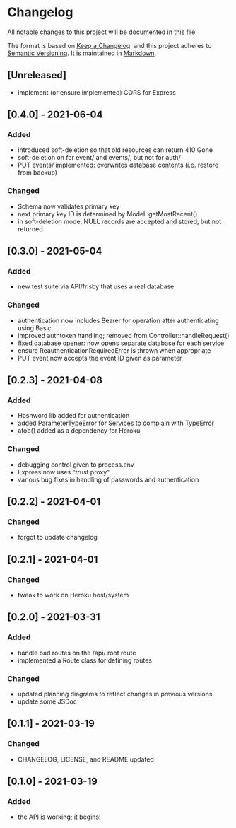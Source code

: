 # Changelog
All notable changes to this project will be documented in this file.

The format is based on [Keep a Changelog](https://keepachangelog.com/en/1.0.0/),
and this project adheres to [Semantic Versioning](https://semver.org/spec/v2.0.0.html).
It is maintained in [Markdown](https://www.markdownguide.org/).

## [Unreleased]
- implement (or ensure implemented) CORS for Express

## [0.4.0] - 2021-06-04
### Added
- introduced soft-deletion so that old resources can return 410 Gone
- soft-deletion on for event/ and events/, but not for auth/
- PUT events/ implemented: overwrites database contents (i.e. restore from backup)

### Changed
- Schema now validates primary key
- next primary key ID is determined by Model::getMostRecent()
- in soft-deletion mode, NULL records are accepted and stored, but not returned

## [0.3.0] - 2021-05-04
### Added
- new test suite via API/frisby that uses a real database

### Changed
- authentication now includes Bearer for operation after authenticating using Basic
- improved authtoken handling; removed from Controller::handleRequest()
- fixed database opener: now opens separate database for each service
- ensure ReauthenticationRequiredError is thrown when appropriate
- PUT event now accepts the event ID given as parameter

## [0.2.3] - 2021-04-08
### Added
- Hashword lib added for authentication
- added ParameterTypeError for Services to complain with TypeError
- atob() added as a dependency for Heroku

### Changed
- debugging control given to process.env
- Express now uses "trust proxy"
- various bug fixes in handling of passwords and authentication

## [0.2.2] - 2021-04-01
### Changed
- forgot to update changelog

## [0.2.1] - 2021-04-01
### Changed
- tweak to work on Heroku host/system

## [0.2.0] - 2021-03-31
### Added
- handle bad routes on the /api/ root route
- implemented a Route class for defining routes

### Changed
- updated planning diagrams to reflect changes in previous versions
- update some JSDoc

## [0.1.1] - 2021-03-19
### Changed
- CHANGELOG, LICENSE, and README updated

## [0.1.0] - 2021-03-19
### Added
- the API is working; it begins!